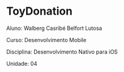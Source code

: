# ToyDonation

Aluno: Walberg Casribé Belfort Lutosa

Curso: Desenvolvimento Mobile

Disciplina: Desenvolvimento Nativo para iOS

Unidade: 04
